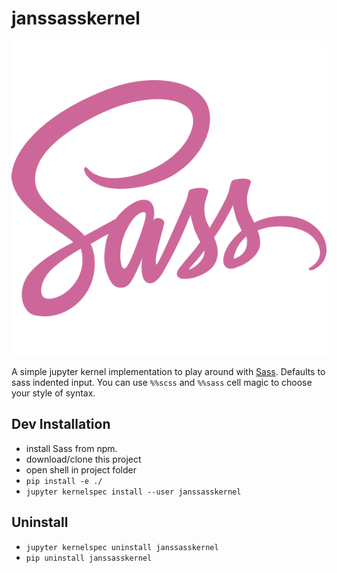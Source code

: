 # janssasskernel

![Logo](janssasskernel/logo-svg.svg)

A simple jupyter kernel implementation to play around with [Sass](https://sass-lang.com).
Defaults to sass indented input. You can use ```%%scss``` and ```%%sass``` cell magic
to choose your style of syntax.

## Dev Installation

- install Sass from npm.
- download/clone this project
- open shell in project folder
- `pip install -e ./`
- `jupyter kernelspec install --user janssasskernel`

## Uninstall

- `jupyter kernelspec uninstall janssasskernel`
- `pip uninstall janssasskernel`
